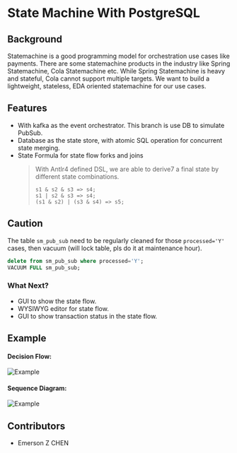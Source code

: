 # State Machine With PostgreSQL

## Background
Statemachine is a good programming model for orchestration use cases like payments. There are some statemachine products in the industry like Spring Statemachine, Cola Statemachine etc. While Spring Statemachine is heavy and stateful, Cola cannot support multiple targets.
We want to build a lightweight, stateless, EDA oriented statemachine for our use cases.

## Features
- With kafka as the event orchestrator. This branch is use DB to simulate PubSub.
- Database as the state store, with atomic SQL operation for concurrent state merging.
- State Formula for state flow forks and joins
  > With Antlr4 defined DSL, we are able to derive7 a final state by different state combinations.
  >  ```
  >  s1 & s2 & s3 => s4;
  >  s1 | s2 & s3 => s4;
  >  (s1 & s2) | (s3 & s4) => s5;
  >  ```

## Caution
The table `sm_pub_sub` need to be regularly cleaned for those `processed='Y'` cases, then vacuum (will lock table, pls do it at maintenance hour).
```sql
delete from sm_pub_sub where processed='Y';
VACUUM FULL sm_pub_sub;
```

### What Next?
- GUI to show the state flow.
- WYSIWYG editor for state flow.
- GUI to show transaction status in the state flow.

## Example
#### Decision Flow:
![Example](example.PNG)
#### Sequence Diagram:  
![Example](example-sequence.PNG)

## Contributors
- Emerson Z CHEN
